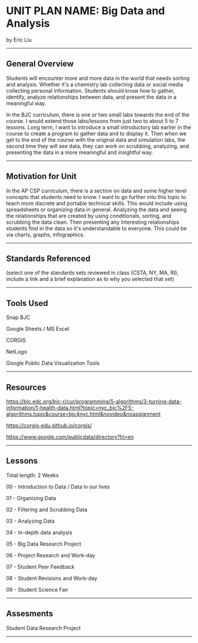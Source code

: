 # UNIT PLAN NAME: Big Data and Analysis
by Eric Liu

-----

## General Overview
Students will encounter more and more data in the world that needs sorting and analysis. Whether it's a chemistry lab collecting data or social media collecting personal information. Students should know how to gather, identify, analyze relationships between data, and present the data in a meaningful way.

In the BJC curriculum, there is one or two small labs towards the end of the course. I would extend those labs/lessons from just two to about 5 to 7 lessons. Long term, I want to introduce a small introductory lab earlier in the course to create a program to gather data and to display it. Then when we get to the end of the course with the original data and simulation labs, the second time they will see data, they can work on scrubbing, analyzing, and presenting the data in a more meaningful and insightful way.

---

## Motivation for Unit

In the AP CSP curriculum, there is a section on data and some higher level concepts that students need to know. I want to go further into this topic to teach more discrete and portable technical skills. This would include using spreadsheets or organizing data in general. Analyzing the data and seeing the relationships that are created by using conditionals, sorting, and scrubbing the data clean. Then presenting any interesting relationships students find in the data so it's understandable to everyone. This could be via charts, graphs, infographics.

---

## Standards Referenced
(select one of the standards sets reviewed in class (CSTA, NY, MA, RI), include a link and a brief explanation as to why you selected that set)

---

## Tools Used
Snap BJC

Google Sheets / MS Excel

CORGIS

NetLogo

Google Public Data Visualization Tools

---

## Resources
https://bjc.edc.org/bjc-r/cur/programming/5-algorithms/3-turning-data-information/1-health-data.html?topic=nyc_bjc%2F5-algorithms.topic&course=bjc4nyc.html&novideo&noassignment

https://corgis-edu.github.io/corgis/

https://www.google.com/publicdata/directory?hl=en

---

## Lessons
Total length: 2 Weeks

00 - Introduction to Data / Data in our lives

01 - Organizing Data

02 - Filtering and Scrubbing Data

03 - Analyzing Data

04 - In-depth data analysis

05 - Big Data Research Project

06 - Project Research and Work-day

07 - Student Peer Feedback

08 - Student Revisions and Work-day

09 - Student Science Fair


---

## Assesments
Student Data Research Project

---

